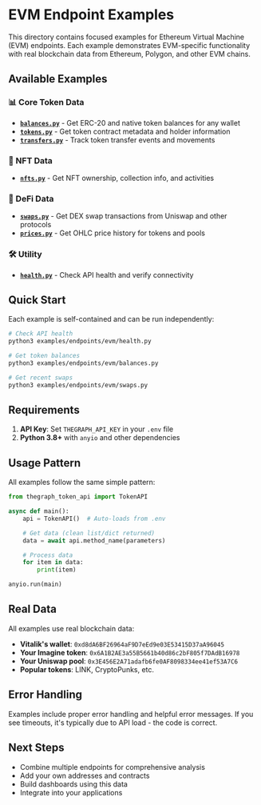 # EVM Endpoint Examples

This directory contains focused examples for Ethereum Virtual Machine (EVM) endpoints. Each example demonstrates EVM-specific functionality with real blockchain data from Ethereum, Polygon, and other EVM chains.

## Available Examples

### 📊 Core Token Data
- **[`balances.py`](balances.py)** - Get ERC-20 and native token balances for any wallet
- **[`tokens.py`](tokens.py)** - Get token contract metadata and holder information
- **[`transfers.py`](transfers.py)** - Track token transfer events and movements

### 🎨 NFT Data
- **[`nfts.py`](nfts.py)** - Get NFT ownership, collection info, and activities

### 💱 DeFi Data
- **[`swaps.py`](swaps.py)** - Get DEX swap transactions from Uniswap and other protocols
- **[`prices.py`](prices.py)** - Get OHLC price history for tokens and pools

### 🛠️ Utility
- **[`health.py`](health.py)** - Check API health and verify connectivity

## Quick Start

Each example is self-contained and can be run independently:

```bash
# Check API health
python3 examples/endpoints/evm/health.py

# Get token balances
python3 examples/endpoints/evm/balances.py

# Get recent swaps
python3 examples/endpoints/evm/swaps.py
```

## Requirements

1. **API Key**: Set `THEGRAPH_API_KEY` in your `.env` file
2. **Python 3.8+** with `anyio` and other dependencies

## Usage Pattern

All examples follow the same simple pattern:

```python
from thegraph_token_api import TokenAPI

async def main():
    api = TokenAPI()  # Auto-loads from .env

    # Get data (clean list/dict returned)
    data = await api.method_name(parameters)

    # Process data
    for item in data:
        print(item)

anyio.run(main)
```

## Real Data

All examples use real blockchain data:
- **Vitalik's wallet**: `0xd8dA6BF26964aF9D7eEd9e03E53415D37aA96045`
- **Your Imagine token**: `0x6A1B2AE3a55B5661b40d86c2bF805f7DAdB16978`
- **Your Uniswap pool**: `0x3E456E2A71adafb6fe0AF8098334ee41ef53A7C6`
- **Popular tokens**: LINK, CryptoPunks, etc.

## Error Handling

Examples include proper error handling and helpful error messages. If you see timeouts, it's typically due to API load - the code is correct.

## Next Steps

- Combine multiple endpoints for comprehensive analysis
- Add your own addresses and contracts
- Build dashboards using this data
- Integrate into your applications
